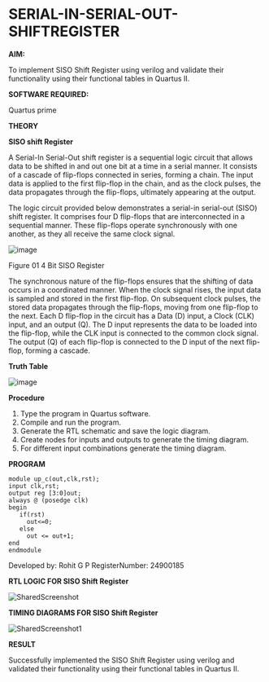 # SERIAL-IN-SERIAL-OUT-SHIFTREGISTER

**AIM:**

To implement  SISO Shift Register using verilog and validate their functionality using their functional tables in Quartus II.

**SOFTWARE REQUIRED:**

Quartus prime

**THEORY**

**SISO shift Register**

A Serial-In Serial-Out shift register is a sequential logic circuit that allows data to be shifted in and out one bit at a time in a serial manner. It consists of a cascade of flip-flops connected in series, forming a chain. The input data is applied to the first flip-flop in the chain, and as the clock pulses, the data propagates through the flip-flops, ultimately appearing at the output.

The logic circuit provided below demonstrates a serial-in serial-out (SISO) shift register. It comprises four D flip-flops that are interconnected in a sequential manner. These flip-flops operate synchronously with one another, as they all receive the same clock signal.

![image](https://github.com/naavaneetha/SERIAL-IN-SERIAL-OUT-SHIFTREGISTER/assets/154305477/e81c4072-37f9-46c6-8145-566764b74c3a)

Figure 01 4 Bit SISO Register

The synchronous nature of the flip-flops ensures that the shifting of data occurs in a coordinated manner. When the clock signal rises, the input data is sampled and stored in the first flip-flop. On subsequent clock pulses, the stored data propagates through the flip-flops, moving from one flip-flop to the next.
Each D flip-flop in the circuit has a Data (D) input, a Clock (CLK) input, and an output (Q). The D input represents the data to be loaded into the flip-flop, while the CLK input is connected to the common clock signal. The output (Q) of each flip-flop is connected to the D input of the next flip-flop, forming a cascade.

**Truth Table**

![image](https://github.com/user-attachments/assets/01e7bda3-a0a0-4289-baf1-059b4603e030)

**Procedure**

1.	Type the program in Quartus software.
2.	Compile and run the program.
3.	Generate the RTL schematic and save the logic diagram.
4.	Create nodes for inputs and outputs to generate the timing diagram.
5.	For different input combinations generate the timing diagram.

**PROGRAM**

```
module up_c(out,clk,rst);
input clk,rst;
output reg [3:0]out;
always @ (posedge clk)
begin
   if(rst)
     out<=0;
   else 
     out <= out+1;
end
endmodule
```

Developed by: Rohit G P
RegisterNumber: 24900185

**RTL LOGIC FOR SISO Shift Register**

![SharedScreenshot](https://github.com/user-attachments/assets/054d8974-f430-4ee1-bc99-d6bd95769731)

**TIMING DIAGRAMS FOR SISO Shift Register**

![SharedScreenshot1](https://github.com/user-attachments/assets/f34c70b2-e088-47c4-b18e-ad3bb8caa03c)

**RESULT**

Successfully implemented the SISO Shift Register using verilog and validated their functionality using their functional tables in Quartus II.
